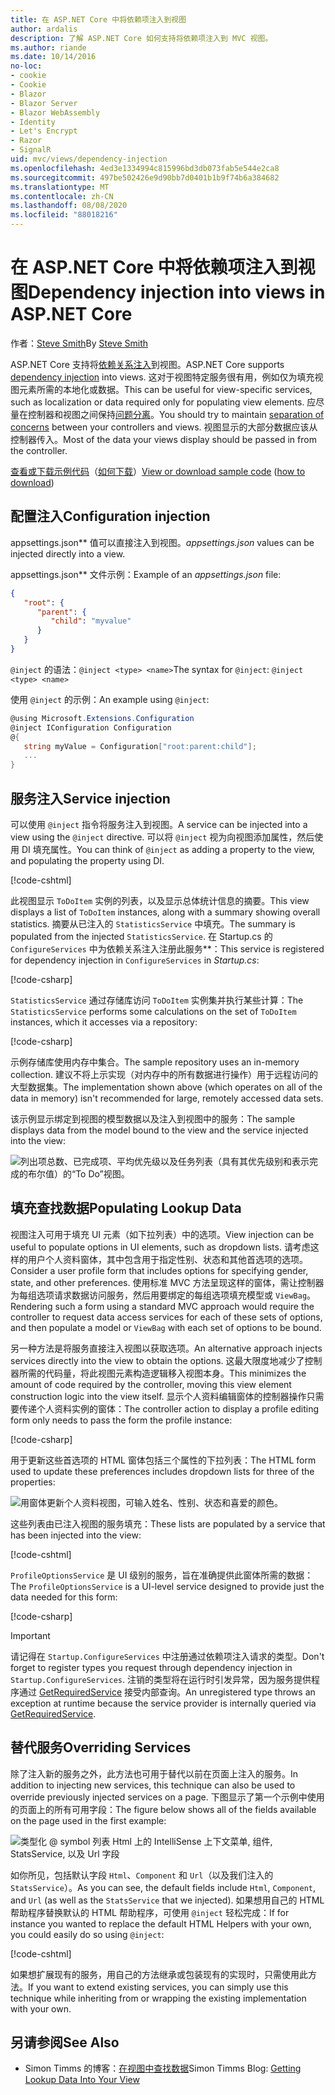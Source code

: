 ```yaml
---
title: 在 ASP.NET Core 中将依赖项注入到视图
author: ardalis
description: 了解 ASP.NET Core 如何支持将依赖项注入到 MVC 视图。
ms.author: riande
ms.date: 10/14/2016
no-loc:
- cookie
- Cookie
- Blazor
- Blazor Server
- Blazor WebAssembly
- Identity
- Let's Encrypt
- Razor
- SignalR
uid: mvc/views/dependency-injection
ms.openlocfilehash: 4ed3e1334994c815996bd3db073fab5e544e2ca8
ms.sourcegitcommit: 497be502426e9d90bb7d0401b1b9f74b6a384682
ms.translationtype: MT
ms.contentlocale: zh-CN
ms.lasthandoff: 08/08/2020
ms.locfileid: "88018216"
---
```

# <a name="dependency-injection-into-views-in-aspnet-core"></a><span data-ttu-id="c9f8a-103">在 ASP.NET Core 中将依赖项注入到视图</span><span class="sxs-lookup"><span data-stu-id="c9f8a-103">Dependency injection into views in ASP.NET Core</span></span>

<span data-ttu-id="c9f8a-104">作者：[Steve Smith](https://ardalis.com/)</span><span class="sxs-lookup"><span data-stu-id="c9f8a-104">By [Steve Smith](https://ardalis.com/)</span></span>

<span data-ttu-id="c9f8a-105">ASP.NET Core 支持将[依赖关系注入](xref:fundamentals/dependency-injection)到视图。</span><span class="sxs-lookup"><span data-stu-id="c9f8a-105">ASP.NET Core supports [dependency injection](xref:fundamentals/dependency-injection) into views.</span></span> <span data-ttu-id="c9f8a-106">这对于视图特定服务很有用，例如仅为填充视图元素所需的本地化或数据。</span><span class="sxs-lookup"><span data-stu-id="c9f8a-106">This can be useful for view-specific services, such as localization or data required only for populating view elements.</span></span> <span data-ttu-id="c9f8a-107">应尽量在控制器和视图之间保持[问题分离](/dotnet/standard/modern-web-apps-azure-architecture/architectural-principles#separation-of-concerns)。</span><span class="sxs-lookup"><span data-stu-id="c9f8a-107">You should try to maintain [separation of concerns](/dotnet/standard/modern-web-apps-azure-architecture/architectural-principles#separation-of-concerns) between your controllers and views.</span></span> <span data-ttu-id="c9f8a-108">视图显示的大部分数据应该从控制器传入。</span><span class="sxs-lookup"><span data-stu-id="c9f8a-108">Most of the data your views display should be passed in from the controller.</span></span>

<span data-ttu-id="c9f8a-109">[查看或下载示例代码](https://github.com/dotnet/AspNetCore.Docs/tree/master/aspnetcore/mvc/views/dependency-injection/sample)（[如何下载](xref:index#how-to-download-a-sample)）</span><span class="sxs-lookup"><span data-stu-id="c9f8a-109">[View or download sample code](https://github.com/dotnet/AspNetCore.Docs/tree/master/aspnetcore/mvc/views/dependency-injection/sample) ([how to download](xref:index#how-to-download-a-sample))</span></span>

## <a name="configuration-injection"></a><span data-ttu-id="c9f8a-110">配置注入</span><span class="sxs-lookup"><span data-stu-id="c9f8a-110">Configuration injection</span></span>

<span data-ttu-id="c9f8a-111">appsettings.json\*\* 值可以直接注入到视图。</span><span class="sxs-lookup"><span data-stu-id="c9f8a-111">*appsettings.json* values can be injected directly into a view.</span></span>

<span data-ttu-id="c9f8a-112">appsettings.json\*\* 文件示例：</span><span class="sxs-lookup"><span data-stu-id="c9f8a-112">Example of an *appsettings.json* file:</span></span>

```json
{
   "root": {
      "parent": {
         "child": "myvalue"
      }
   }
}
```

<span data-ttu-id="c9f8a-113">`@inject` 的语法：`@inject <type> <name>`</span><span class="sxs-lookup"><span data-stu-id="c9f8a-113">The syntax for `@inject`: `@inject <type> <name>`</span></span>

<span data-ttu-id="c9f8a-114">使用 `@inject` 的示例：</span><span class="sxs-lookup"><span data-stu-id="c9f8a-114">An example using `@inject`:</span></span>

```csharp
@using Microsoft.Extensions.Configuration
@inject IConfiguration Configuration
@{
   string myValue = Configuration["root:parent:child"];
   ...
}
```

## <a name="service-injection"></a><span data-ttu-id="c9f8a-115">服务注入</span><span class="sxs-lookup"><span data-stu-id="c9f8a-115">Service injection</span></span>

<span data-ttu-id="c9f8a-116">可以使用 `@inject` 指令将服务注入到视图。</span><span class="sxs-lookup"><span data-stu-id="c9f8a-116">A service can be injected into a view using the `@inject` directive.</span></span> <span data-ttu-id="c9f8a-117">可以将 `@inject` 视为向视图添加属性，然后使用 DI 填充属性。</span><span class="sxs-lookup"><span data-stu-id="c9f8a-117">You can think of `@inject` as adding a property to the view, and populating the property using DI.</span></span>

[!code-cshtml[](../../mvc/views/dependency-injection/sample/src/ViewInjectSample/Views/ToDo/Index.cshtml?highlight=4,5,15,16,17)]

<span data-ttu-id="c9f8a-118">此视图显示 `ToDoItem` 实例的列表，以及显示总体统计信息的摘要。</span><span class="sxs-lookup"><span data-stu-id="c9f8a-118">This view displays a list of `ToDoItem` instances, along with a summary showing overall statistics.</span></span> <span data-ttu-id="c9f8a-119">摘要从已注入的 `StatisticsService` 中填充。</span><span class="sxs-lookup"><span data-stu-id="c9f8a-119">The summary is populated from the injected `StatisticsService`.</span></span> <span data-ttu-id="c9f8a-120">在 Startup.cs 的 `ConfigureServices` 中为依赖关系注入注册此服务\*\*：</span><span class="sxs-lookup"><span data-stu-id="c9f8a-120">This service is registered for dependency injection in `ConfigureServices` in *Startup.cs*:</span></span>

[!code-csharp[](../../mvc/views/dependency-injection/sample/src/ViewInjectSample/Startup.cs?highlight=6,7&range=15-22)]

<span data-ttu-id="c9f8a-121">`StatisticsService` 通过存储库访问 `ToDoItem` 实例集并执行某些计算：</span><span class="sxs-lookup"><span data-stu-id="c9f8a-121">The `StatisticsService` performs some calculations on the set of `ToDoItem` instances, which it accesses via a repository:</span></span>

[!code-csharp[](../../mvc/views/dependency-injection/sample/src/ViewInjectSample/Model/Services/StatisticsService.cs?highlight=15,20,25)]

<span data-ttu-id="c9f8a-122">示例存储库使用内存中集合。</span><span class="sxs-lookup"><span data-stu-id="c9f8a-122">The sample repository uses an in-memory collection.</span></span> <span data-ttu-id="c9f8a-123">建议不将上示实现（对内存中的所有数据进行操作）用于远程访问的大型数据集。</span><span class="sxs-lookup"><span data-stu-id="c9f8a-123">The implementation shown above (which operates on all of the data in memory) isn't recommended for large, remotely accessed data sets.</span></span>

<span data-ttu-id="c9f8a-124">该示例显示绑定到视图的模型数据以及注入到视图中的服务：</span><span class="sxs-lookup"><span data-stu-id="c9f8a-124">The sample displays data from the model bound to the view and the service injected into the view:</span></span>

![列出项总数、已完成项、平均优先级以及任务列表（具有其优先级别和表示完成的布尔值）的“To Do”视图。](dependency-injection/_static/screenshot.png)

## <a name="populating-lookup-data"></a><span data-ttu-id="c9f8a-126">填充查找数据</span><span class="sxs-lookup"><span data-stu-id="c9f8a-126">Populating Lookup Data</span></span>

<span data-ttu-id="c9f8a-127">视图注入可用于填充 UI 元素（如下拉列表）中的选项。</span><span class="sxs-lookup"><span data-stu-id="c9f8a-127">View injection can be useful to populate options in UI elements, such as dropdown lists.</span></span> <span data-ttu-id="c9f8a-128">请考虑这样的用户个人资料窗体，其中包含用于指定性别、状态和其他首选项的选项。</span><span class="sxs-lookup"><span data-stu-id="c9f8a-128">Consider a user profile form that includes options for specifying gender, state, and other preferences.</span></span> <span data-ttu-id="c9f8a-129">使用标准 MVC 方法呈现这样的窗体，需让控制器为每组选项请求数据访问服务，然后用要绑定的每组选项填充模型或 `ViewBag`。</span><span class="sxs-lookup"><span data-stu-id="c9f8a-129">Rendering such a form using a standard MVC approach would require the controller to request data access services for each of these sets of options, and then populate a model or `ViewBag` with each set of options to be bound.</span></span>

<span data-ttu-id="c9f8a-130">另一种方法是将服务直接注入视图以获取选项。</span><span class="sxs-lookup"><span data-stu-id="c9f8a-130">An alternative approach injects services directly into the view to obtain the options.</span></span> <span data-ttu-id="c9f8a-131">这最大限度地减少了控制器所需的代码量，将此视图元素构造逻辑移入视图本身。</span><span class="sxs-lookup"><span data-stu-id="c9f8a-131">This minimizes the amount of code required by the controller, moving this view element construction logic into the view itself.</span></span> <span data-ttu-id="c9f8a-132">显示个人资料编辑窗体的控制器操作只需要传递个人资料实例的窗体：</span><span class="sxs-lookup"><span data-stu-id="c9f8a-132">The controller action to display a profile editing form only needs to pass the form the profile instance:</span></span>

[!code-csharp[](../../mvc/views/dependency-injection/sample/src/ViewInjectSample/Controllers/ProfileController.cs?highlight=9,19)]

<span data-ttu-id="c9f8a-133">用于更新这些首选项的 HTML 窗体包括三个属性的下拉列表：</span><span class="sxs-lookup"><span data-stu-id="c9f8a-133">The HTML form used to update these preferences includes dropdown lists for three of the properties:</span></span>

![用窗体更新个人资料视图，可输入姓名、性别、状态和喜爱的颜色。](dependency-injection/_static/updateprofile.png)

<span data-ttu-id="c9f8a-135">这些列表由已注入视图的服务填充：</span><span class="sxs-lookup"><span data-stu-id="c9f8a-135">These lists are populated by a service that has been injected into the view:</span></span>

[!code-cshtml[](../../mvc/views/dependency-injection/sample/src/ViewInjectSample/Views/Profile/Index.cshtml?highlight=4,16,17,21,22,26,27)]

<span data-ttu-id="c9f8a-136">`ProfileOptionsService` 是 UI 级别的服务，旨在准确提供此窗体所需的数据：</span><span class="sxs-lookup"><span data-stu-id="c9f8a-136">The `ProfileOptionsService` is a UI-level service designed to provide just the data needed for this form:</span></span>

[!code-csharp[](../../mvc/views/dependency-injection/sample/src/ViewInjectSample/Model/Services/ProfileOptionsService.cs?highlight=7,13,24)]

> [!IMPORTANT]
> <span data-ttu-id="c9f8a-137">请记得在 `Startup.ConfigureServices` 中注册通过依赖项注入请求的类型。</span><span class="sxs-lookup"><span data-stu-id="c9f8a-137">Don't forget to register types you request through dependency injection in `Startup.ConfigureServices`.</span></span> <span data-ttu-id="c9f8a-138">注销的类型将在运行时引发异常，因为服务提供程序通过 [GetRequiredService](/dotnet/api/microsoft.extensions.dependencyinjection.serviceproviderserviceextensions.getrequiredservice) 接受内部查询。</span><span class="sxs-lookup"><span data-stu-id="c9f8a-138">An unregistered type throws an exception at runtime because the service provider is internally queried via [GetRequiredService](/dotnet/api/microsoft.extensions.dependencyinjection.serviceproviderserviceextensions.getrequiredservice).</span></span>

## <a name="overriding-services"></a><span data-ttu-id="c9f8a-139">替代服务</span><span class="sxs-lookup"><span data-stu-id="c9f8a-139">Overriding Services</span></span>

<span data-ttu-id="c9f8a-140">除了注入新的服务之外，此方法也可用于替代以前在页面上注入的服务。</span><span class="sxs-lookup"><span data-stu-id="c9f8a-140">In addition to injecting new services, this technique can also be used to override previously injected services on a page.</span></span> <span data-ttu-id="c9f8a-141">下图显示了第一个示例中使用的页面上的所有可用字段：</span><span class="sxs-lookup"><span data-stu-id="c9f8a-141">The figure below shows all of the fields available on the page used in the first example:</span></span>

![类型化 @ symbol 列表 Html 上的 IntelliSense 上下文菜单, 组件, StatsService, 以及 Url 字段](dependency-injection/_static/razor-fields.png)

<span data-ttu-id="c9f8a-143">如你所见，包括默认字段 `Html`、`Component` 和 `Url`（以及我们注入的 `StatsService`）。</span><span class="sxs-lookup"><span data-stu-id="c9f8a-143">As you can see, the default fields include `Html`, `Component`, and `Url` (as well as the `StatsService` that we injected).</span></span> <span data-ttu-id="c9f8a-144">如果想用自己的 HTML 帮助程序替换默认的 HTML 帮助程序，可使用 `@inject` 轻松完成：</span><span class="sxs-lookup"><span data-stu-id="c9f8a-144">If for instance you wanted to replace the default HTML Helpers with your own, you could easily do so using `@inject`:</span></span>

[!code-cshtml[](../../mvc/views/dependency-injection/sample/src/ViewInjectSample/Views/Helper/Index.cshtml?highlight=3,11)]

<span data-ttu-id="c9f8a-145">如果想扩展现有的服务，用自己的方法继承或包装现有的实现时，只需使用此方法。</span><span class="sxs-lookup"><span data-stu-id="c9f8a-145">If you want to extend existing services, you can simply use this technique while inheriting from or wrapping the existing implementation with your own.</span></span>

## <a name="see-also"></a><span data-ttu-id="c9f8a-146">另请参阅</span><span class="sxs-lookup"><span data-stu-id="c9f8a-146">See Also</span></span>

* <span data-ttu-id="c9f8a-147">Simon Timms 的博客：[在视图中查找数据](https://blog.simontimms.com/2015/06/09/getting-lookup-data-into-you-view/)</span><span class="sxs-lookup"><span data-stu-id="c9f8a-147">Simon Timms Blog: [Getting Lookup Data Into Your View](https://blog.simontimms.com/2015/06/09/getting-lookup-data-into-you-view/)</span></span>
